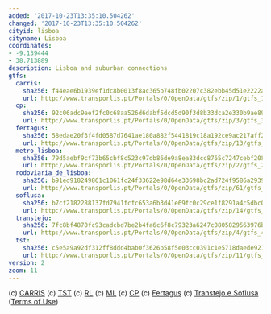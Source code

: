 ```yaml
---
added: '2017-10-23T13:35:10.504262'
changed: '2017-10-23T13:35:10.504262'
cityid: lisboa
cityname: Lisboa
coordinates:
- -9.139444
- 38.713889
description: Lisboa and suburban connections
gtfs:
  carris:
    sha256: f44eae6b1939ef1dc8b0013f8ac365b748fb02207c382ebb45d51e2222ae2134
    url: http://www.transporlis.pt/Portals/0/OpenData/gtfs/zip/1/gtfs_1.zip
  cp:
    sha256: 92c06adc9eef2fc0c68aa526d6dabf5dcd5d90f3d8b33dca2e330b9ae89b9636
    url: http://www.transporlis.pt/Portals/0/OpenData/gtfs/zip/3/gtfs_3.zip
  fertagus:
    sha256: 58edae20f3f4fd0587d7641ae180a882f5441819c18a192ce9ac217aff2a7d10
    url: http://www.transporlis.pt/Portals/0/OpenData/gtfs/zip/13/gtfs_13.zip
  metro_lisboa:
    sha256: 79d5aebf9cf73b65cbf8c523c97db86de9a8ea83dcc8765c7247cebf208f8f1f
    url: http://www.transporlis.pt/Portals/0/OpenData/gtfs/zip/2/gtfs_2.zip
  rodoviaria_de_lisboa:
    sha256: b91ed918249861c1061fc24f33622e98d64e33698bc2ad724f9586a29391e26f
    url: http://www.transporlis.pt/Portals/0/OpenData/gtfs/zip/61/gtfs_61.zip
  soflusa:
    sha256: b7cf2182288137fd7941fcfc653a6b3d41e69fc0c29ce1f8291a4c5dbc0a2653
    url: http://www.transporlis.pt/Portals/0/OpenData/gtfs/zip/14/gtfs_14.zip
  transtejo:
    sha256: 7fc8bf4870fc93cadcbd7be2b4fa6c6f8c79323a6247c0805829563976b1897c
    url: http://www.transporlis.pt/Portals/0/OpenData/gtfs/zip/4/gtfs_4.zip
  tst:
    sha256: c5e5a9a92df312ff8ddd4bab0f3626b58f5e03cc0391c1e5718daede9213123f
    url: http://www.transporlis.pt/Portals/0/OpenData/gtfs/zip/11/gtfs_11.zip
version: 2
zoom: 11
---
```


(c) [CARRIS](http://carris.pt)
(c) [TST](http://www.tsuldotejo.pt/)
(c) [RL](http://www.rodoviariadelisboa.pt/)
(c) [ML](http://www.metrolisboa.pt/)
(c) [CP](https://www.cp.pt/)
(c) [Fertagus](https://www.fertagus.pt/)
(c) [Transtejo e Soflusa](http://www.transtejo.pt/)
([Terms of Use](http://opendefinition.org/licenses/cc-zero/))
